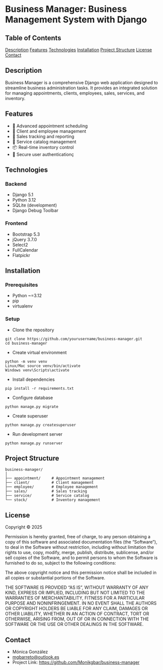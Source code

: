 # Business Manager: Business Management System with Django

## Table of Contents
[Description](#description)
[Features](#features)
[Technologies](#tecnologies)
[Installation](#instalation)
[Project Structure](#project)
[License](#license)
[Contact](#contact)

## Description
Business Manager is a comprehensive Django web application designed to streamline business administration tasks. It provides an integrated solution for managing appointments, clients, employees, sales, 
services, and inventory.

## Features
- 📅 Advanced appointment scheduling
- 👥 Client and employee management
- 💼 Sales tracking and reporting
- 🛒 Service catalog management
- 📦 Real-time inventory control
- 🔐 Secure user authenticationç
  
## Technologies
### Backend
- Django 5.1
- Python 3.12
- SQLite (development)
- Django Debug Toolbar
  
### Frontend
- Bootstrap 5.3
- jQuery 3.7.0
- Select2
- FullCalendar
- Flatpickr

## Installation
### Prerequisites
- Python ~=3.12
- pip
- virtualenv

### Setup
- Clone the repository
```
git clone https://github.com/yourusername/business-manager.git
cd business-manager
```
- Create virtual environment
```
python -m venv venv
Linux/Mac source venv/bin/activate
Windows venv\Scripts\activate
```
- Install dependencies
```
pip install -r requirements.txt
```
- Configure database
```
python manage.py migrate
```
- Create superuser
```
python manage.py createsuperuser
```
- Run development server
```
python manage.py runserver
```

## Project Structure
```
business-manager/
│
├── appointment/     # Appointment management
├── client/          # Client management
├── employee/        # Employee management
├── sales/           # Sales tracking
├── service/         # Service catalog
└── stock/           # Inventory management
```

## License
Copyright © 2025 <copyright holders>

Permission is hereby granted, free of charge, to any person obtaining a copy of this software and associated documentation files (the “Software”), to deal in the Software without restriction, including 
without limitation the rights to use, copy, modify, merge, publish, distribute, sublicense, and/or sell copies of the Software, and to permit persons to whom the Software is furnished to do so, subject 
to the following conditions:

The above copyright notice and this permission notice shall be included in all copies or substantial portions of the Software.

THE SOFTWARE IS PROVIDED “AS IS”, WITHOUT WARRANTY OF ANY KIND, EXPRESS OR IMPLIED, INCLUDING BUT NOT LIMITED TO THE WARRANTIES OF MERCHANTABILITY, FITNESS FOR A PARTICULAR PURPOSE AND NONINFRINGEMENT. 
IN NO EVENT SHALL THE AUTHORS OR COPYRIGHT HOLDERS BE LIABLE FOR ANY CLAIM, DAMAGES OR OTHER LIABILITY, WHETHER IN AN ACTION OF CONTRACT, TORT OR OTHERWISE, ARISING FROM, OUT OF OR IN CONNECTION WITH 
THE SOFTWARE OR THE USE OR OTHER DEALINGS IN THE SOFTWARE.

## Contact
- Mónica González
- mgbarreto@outlook.es
- Project Link: https://github.com/Monikgbar/business-manager
